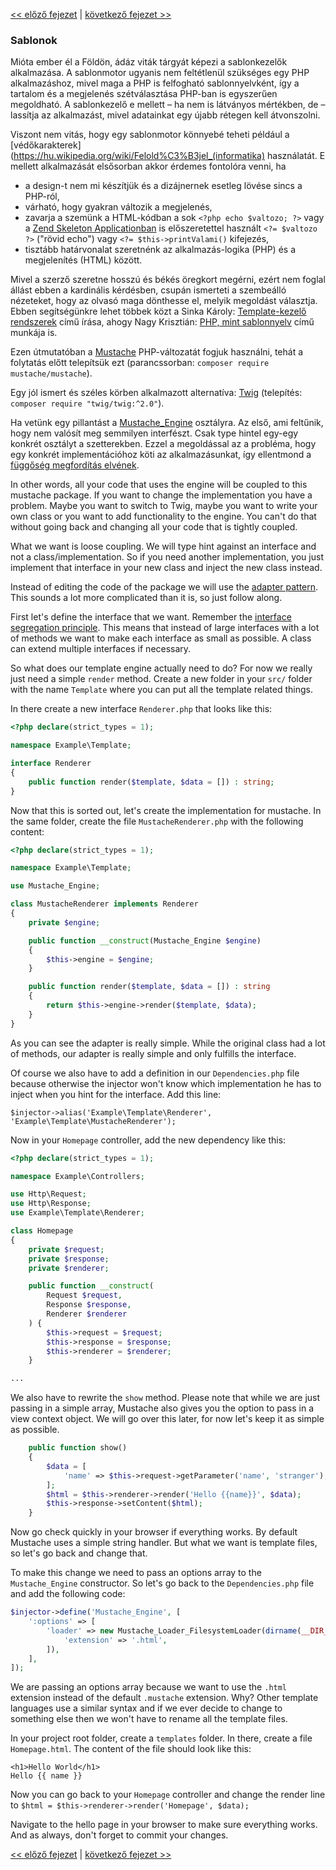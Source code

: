 [<< előző fejezet](08-dependency-injector.md) | [következő fejezet >>](10-dynamic-pages.md)

### Sablonok

Mióta ember él a Földön, ádáz viták tárgyát képezi a sablonkezelők alkalmazása. A sablonmotor ugyanis nem feltétlenül szükséges egy PHP alkalmazáshoz, mivel maga a PHP is felfogható sablonnyelvként, így a tartalom és a megjelenés szétválasztása PHP-ban is egyszerűen megoldható. A sablonkezelő e mellett – ha nem is látványos mértékben, de – lassítja az alkalmazást, mivel adatainkat egy újabb rétegen kell átvonszolni.

Viszont nem vitás, hogy egy sablonmotor könnyebé teheti például a [védőkarakterek](https://hu.wikipedia.org/wiki/Felold%C3%B3jel_(informatika) használatát. E mellett alkalmazását elsősorban akkor érdemes fontolóra venni, ha
- a design-t nem mi készítjük és a dizájnernek esetleg lövése sincs a PHP-ról,
- várható, hogy gyakran változik a megjelenés,
- zavarja a szemünk a HTML-kódban a sok `<?php echo $valtozo; ?>` vagy a [Zend Skeleton Applicationban](https://github.com/zendframework/ZendSkeletonApplication/blob/master/module/Application/view/layout/layout.phtml) is előszeretettel használt `<?= $valtozo ?>` ("rövid echo") vagy `<?= $this->printValami()` kifejezés,
- tisztább határvonalat szeretnénk az alkalmazás-logika (PHP) és a megjelenítés (HTML) között.

Mivel a szerző szeretne hosszú és békés öregkort megérni, ezért nem foglal állást ebben a kardinális kérdésben, csupán ismerteti a szembeálló nézeteket, hogy az olvasó maga dönthesse el, melyik megoldást választja. Ebben segítségünkre lehet többek közt a Sinka Károly: [Template-kezelő rendszerek](https://blog.fps.hu/template-kezelo-rendszerek/) című írása, ahogy Nagy Krisztián: [PHP, mint sablonnyelv](https://deadlime.hu/2006/07/28/php-mint-sablonnyelv/) című munkája is.

Ezen útmutatóban a [Mustache](https://github.com/bobthecow/mustache.php) PHP-változatát fogjuk használni, tehát a folytatás előtt telepítsük ezt (parancssorban: `composer require mustache/mustache`).

Egy jól ismert és széles körben alkalmazott alternatíva: [Twig](http://twig.sensiolabs.org/) (telepítés: `composer require "twig/twig:^2.0"`).

Ha vetünk egy pillantást a  [Mustache_Engine](https://github.com/bobthecow/mustache.php/blob/master/src/Mustache/Engine.php) osztályra. Az első, ami feltűnik, hogy nem valósít meg semmilyen interfészt. Csak type hintel egy-egy konkrét osztályt a szetterekben. Ezzel a megoldással az a probléma, hogy egy konkrét implementációhoz köti az alkalmazásunkat, így ellentmond a [függőség megfordítás elvének](https://reiteristvan.wordpress.com/2011/09/17/s-o-l-i-d-objektum-orientlt-tervezsi-elvek-5-dip/).

In other words, all your code that uses the engine will be coupled to this mustache package. If you want to change the implementation you have a problem. Maybe you want to switch to Twig, maybe you want to write your own class or you want to add functionality to the engine. You can't do that without going back and changing all your code that is tightly coupled.

What we want is loose coupling. We will type hint against an interface and not a class/implementation. So if you need another implementation, you just implement that interface in your new class and inject the new class instead.

Instead of editing the code of the package we will use the [adapter pattern](http://en.wikipedia.org/wiki/Adapter_pattern). This sounds a lot more complicated than it is, so just follow along.

First let's define the interface that we want. Remember the [interface segregation principle](http://en.wikipedia.org/wiki/Interface_segregation_principle). This means that instead of large interfaces with a lot of methods we want to make each interface as small as possible. A class can extend multiple interfaces if necessary.

So what does our template engine actually need to do? For now we really just need a simple `render` method. Create a new folder in your `src/` folder with the name `Template` where you can put all the template related things.

In there create a new interface `Renderer.php` that looks like this:

```php
<?php declare(strict_types = 1);

namespace Example\Template;

interface Renderer
{
    public function render($template, $data = []) : string;
}
```

Now that this is sorted out, let's create the implementation for mustache. In the same folder, create the file `MustacheRenderer.php` with the following content:

```php
<?php declare(strict_types = 1);

namespace Example\Template;

use Mustache_Engine;

class MustacheRenderer implements Renderer
{
    private $engine;

    public function __construct(Mustache_Engine $engine)
    {
        $this->engine = $engine;
    }

    public function render($template, $data = []) : string
    {
        return $this->engine->render($template, $data);
    }
}
```

As you can see the adapter is really simple. While the original class had a lot of methods, our adapter is really simple and only fulfills the interface.

Of course we also have to add a definition in our `Dependencies.php` file because otherwise the injector won't know which implementation he has to inject when you hint for the interface. Add this line:

`$injector->alias('Example\Template\Renderer', 'Example\Template\MustacheRenderer');`

Now in your `Homepage` controller, add the new dependency like this:

```php
<?php declare(strict_types = 1);

namespace Example\Controllers;

use Http\Request;
use Http\Response;
use Example\Template\Renderer;

class Homepage
{
    private $request;
    private $response;
    private $renderer;

    public function __construct(
        Request $request,
        Response $response,
        Renderer $renderer
    ) {
        $this->request = $request;
        $this->response = $response;
        $this->renderer = $renderer;
    }

...
```

We also have to rewrite the `show` method. Please note that while we are just passing in a simple array, Mustache also gives you the option to pass in a view context object. We will go over this later, for now let's keep it as simple as possible.

```php
    public function show()
    {
        $data = [
            'name' => $this->request->getParameter('name', 'stranger'),
        ];
        $html = $this->renderer->render('Hello {{name}}', $data);
        $this->response->setContent($html);
    }
```

Now go check quickly in your browser if everything works. By default Mustache uses a simple string handler. But what we want is template files, so let's go back and change that.

To make this change we need to pass an options array to the `Mustache_Engine` constructor. So let's go back to the `Dependencies.php` file and add the following code:

```php
$injector->define('Mustache_Engine', [
    ':options' => [
        'loader' => new Mustache_Loader_FilesystemLoader(dirname(__DIR__) . '/templates', [
            'extension' => '.html',
        ]),
    ],
]);
```

We are passing an options array because we want to use the `.html` extension instead of the default `.mustache` extension. Why? Other template languages use a similar syntax and if we ever decide to change to something else then we won't have to rename all the template files.

In your project root folder, create a `templates` folder. In there, create a file `Homepage.html`. The content of the file should look like this:

```
<h1>Hello World</h1>
Hello {{ name }}
```

Now you can go back to your `Homepage` controller and change the render line to `$html = $this->renderer->render('Homepage', $data);`

Navigate to the hello page in your browser to make sure everything works. And as always, don't forget to commit your changes.

[<< előző fejezet](08-dependency-injector.md) | [következő fejezet >>](10-dynamic-pages.md)
